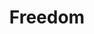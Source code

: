 ---
pid: fs287
title: Freedom
location_transcription: Within Franklin Square maybe?
coordinates: "[-75.150400288608, 39.954936941768]"
zipcode: '19106'
gen_neighborhood: Center City
neighborhood: Society Hill,Old City
outside_phl: 
age: '60'
age_range: 60-69
instagram: 
image_file_name: fs_287.jpg
proposal_transcription: |-
  soapboxes where people can stand up to provide FREE SPEECH. (and let people actually stand and talk!)
  Have megaphones on posts too!
  Have a nicer landscaper and grass management too.
topic: Human Rights,Freedom
topic_summary: 0, 0
type: Space,Sculpture Statue
keywords_other: free speech
credit: Linda
image_labels: 
twitter: 
facebook: 
permalink: "/monuments/fs287/"
layout: item-page
---